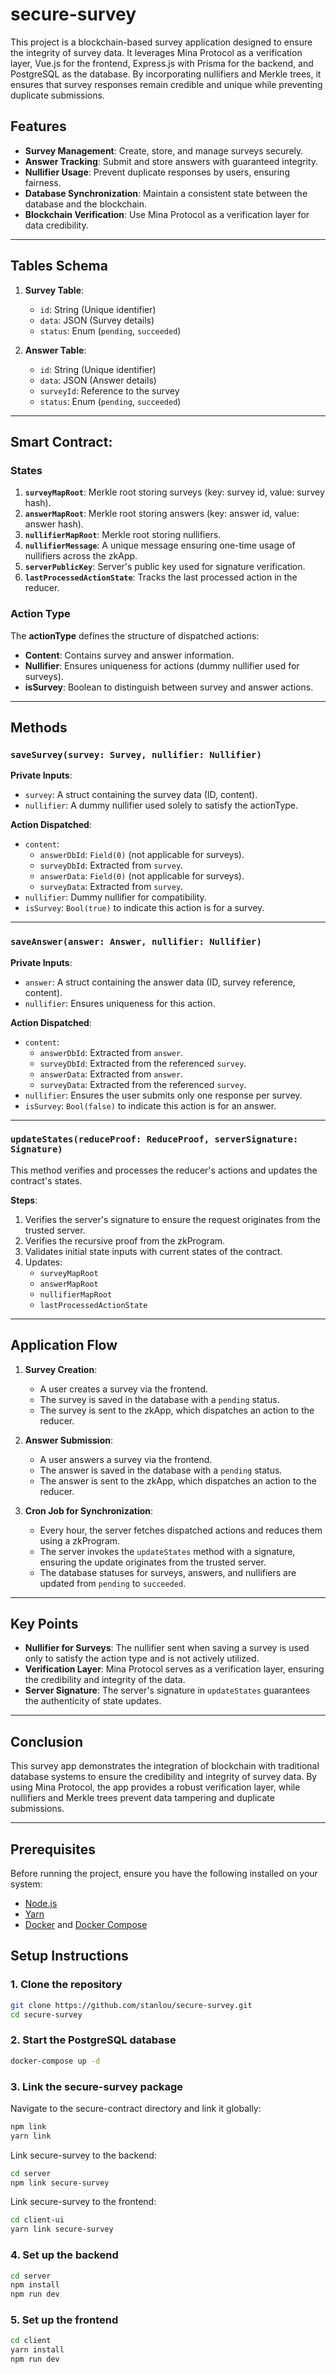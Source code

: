 # secure-survey  

This project is a blockchain-based survey application designed to ensure the integrity of survey data. It leverages Mina Protocol as a verification layer, Vue.js for the frontend, Express.js with Prisma for the backend, and PostgreSQL as the database. By incorporating nullifiers and Merkle trees, it ensures that survey responses remain credible and unique while preventing duplicate submissions.  

## Features  

- **Survey Management**: Create, store, and manage surveys securely.  
- **Answer Tracking**: Submit and store answers with guaranteed integrity.  
- **Nullifier Usage**: Prevent duplicate responses by users, ensuring fairness.  
- **Database Synchronization**: Maintain a consistent state between the database and the blockchain.  
- **Blockchain Verification**: Use Mina Protocol as a verification layer for data credibility.  

---

## Tables Schema  

1. **Survey Table**:  
   - `id`: String (Unique identifier)  
   - `data`: JSON (Survey details)  
   - `status`: Enum (`pending`, `succeeded`)  

2. **Answer Table**:  
   - `id`: String (Unique identifier)  
   - `data`: JSON (Answer details)  
   - `surveyId`: Reference to the survey  
   - `status`: Enum (`pending`, `succeeded`)  

---

## Smart Contract:   

### States  

1. **`surveyMapRoot`**: Merkle root storing surveys (key: survey id, value: survey hash).  
2. **`answerMapRoot`**: Merkle root storing answers (key: answer id, value: answer hash).  
3. **`nullifierMapRoot`**: Merkle root storing nullifiers.  
4. **`nullifierMessage`**: A unique message ensuring one-time usage of nullifiers across the zkApp.  
5. **`serverPublicKey`**: Server's public key used for signature verification.  
6. **`lastProcessedActionState`**: Tracks the last processed action in the reducer.  

### Action Type  

The **actionType** defines the structure of dispatched actions:  
- **Content**: Contains survey and answer information.  
- **Nullifier**: Ensures uniqueness for actions (dummy nullifier used for surveys).  
- **isSurvey**: Boolean to distinguish between survey and answer actions.  

---

## Methods  

### `saveSurvey(survey: Survey, nullifier: Nullifier)`  
**Private Inputs**:  
- `survey`: A struct containing the survey data (ID, content).  
- `nullifier`: A dummy nullifier used solely to satisfy the actionType.  

**Action Dispatched**:  
- `content`:  
  - `answerDbId`: `Field(0)` (not applicable for surveys).  
  - `surveyDbId`: Extracted from `survey`.  
  - `answerData`: `Field(0)` (not applicable for surveys).  
  - `surveyData`: Extracted from `survey`.  
- `nullifier`: Dummy nullifier for compatibility.  
- `isSurvey`: `Bool(true)` to indicate this action is for a survey.  

---

### `saveAnswer(answer: Answer, nullifier: Nullifier)`  
**Private Inputs**:  
- `answer`: A struct containing the answer data (ID, survey reference, content).  
- `nullifier`: Ensures uniqueness for this action.  

**Action Dispatched**:  
- `content`:  
  - `answerDbId`: Extracted from `answer`.  
  - `surveyDbId`: Extracted from the referenced `survey`.  
  - `answerData`: Extracted from `answer`.  
  - `surveyData`: Extracted from the referenced `survey`.  
- `nullifier`: Ensures the user submits only one response per survey.  
- `isSurvey`: `Bool(false)` to indicate this action is for an answer.  

---

### `updateStates(reduceProof: ReduceProof, serverSignature: Signature)`  
This method verifies and processes the reducer's actions and updates the contract's states.  

**Steps**:  
1. Verifies the server's signature to ensure the request originates from the trusted server.  
2. Verifies the recursive proof from the zkProgram.  
3. Validates initial state inputs with current states of the contract.  
4. Updates:  
   - `surveyMapRoot`  
   - `answerMapRoot`  
   - `nullifierMapRoot`  
   - `lastProcessedActionState`  

---

## Application Flow  

1. **Survey Creation**:  
   - A user creates a survey via the frontend.  
   - The survey is saved in the database with a `pending` status.  
   - The survey is sent to the zkApp, which dispatches an action to the reducer.  

2. **Answer Submission**:  
   - A user answers a survey via the frontend.  
   - The answer is saved in the database with a `pending` status.  
   - The answer is sent to the zkApp, which dispatches an action to the reducer.  

3. **Cron Job for Synchronization**:  
   - Every hour, the server fetches dispatched actions and reduces them using a zkProgram.  
   - The server invokes the `updateStates` method with a signature, ensuring the update originates from the trusted server.  
   - The database statuses for surveys, answers, and nullifiers are updated from `pending` to `succeeded`.  

---

## Key Points  

- **Nullifier for Surveys**: The nullifier sent when saving a survey is used only to satisfy the action type and is not actively utilized.  
- **Verification Layer**: Mina Protocol serves as a verification layer, ensuring the credibility and integrity of the data.  
- **Server Signature**: The server's signature in `updateStates` guarantees the authenticity of state updates.  

---

## Conclusion  

This survey app demonstrates the integration of blockchain with traditional database systems to ensure the credibility and integrity of survey data. By using Mina Protocol, the app provides a robust verification layer, while nullifiers and Merkle trees prevent data tampering and duplicate submissions.  

---

## Prerequisites

Before running the project, ensure you have the following installed on your system:

- [Node.js](https://nodejs.org/) 
- [Yarn](https://yarnpkg.com/)  
- [Docker](https://www.docker.com/) and [Docker Compose](https://docs.docker.com/compose/)


## Setup Instructions

### 1. Clone the repository

```bash
git clone https://github.com/stanlou/secure-survey.git
cd secure-survey
```

### 2. Start the PostgreSQL database

```bash
docker-compose up -d
```

### 3. Link the secure-survey package

Navigate to the secure-contract directory and link it globally:

```bash
npm link
yarn link
```
Link secure-survey to the backend:

```bash
cd server
npm link secure-survey
```
Link secure-survey to the frontend:

```bash
cd client-ui
yarn link secure-survey
```
### 4. Set up the backend

```bash
cd server
npm install
npm run dev
```

### 5. Set up the frontend

```bash
cd client
yarn install
npm run dev
```

